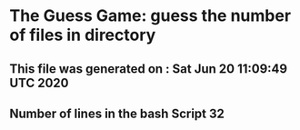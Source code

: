 # The Guess Game: guess the number of files in directory
## This file was generated on : Sat Jun 20 11:09:49 UTC 2020
## Number of lines in the bash Script 32
